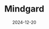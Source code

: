 ---  
layout: startup_page  
title: "Mindgard"  
id: "mindgard.ai"  
permalink: "/mindgardmindgard.ai12202024/"  
website: "https://mindgard.ai/"  
funding_round: "Series A"  
funding_amount: "$8M"  
investors: ".406 Ventures, Atlantic Bridge, WillowTree Investments, IQ Capital, Lakestar"  
about: "Mindgard is a British AI security startup offering a Dynamic Application Security Testing for AI (DAST-AI) platform. Its SaaS solution focuses on identifying and mitigating vulnerabilities in AI applications, particularly those emerging during runtime, through continuous automated red teaming and threat simulation. The company's technology addresses the growing need for secure AI implementation."  
markets: "AI, Cybersecurity"  
hq: "London, England, United Kingdom"  
founded_year: "2022"  
linkedin: "https://uk.linkedin.com/company/mindgard"  
twitter: "https://twitter.com/mindgard"  
instagram: ""  
facebook: ""  
crunchbase: "https://www.crunchbase.com/organization/mindgard"  
pitchbook: "https://pitchbook.com/profiles/company/503094-43"  

date_display: "20-Dec-2024"  
date: "2024-12-20"

# SEO Optimization  
meta_title: "Mindgard - Series A Funding ($8M)"  
meta_description: "Mindgard, Mindgard is a British AI security startup offering a Dynamic Application Security Testing for AI (DAST-AI) platform. Its SaaS solution focuses on iden..."  
meta_keywords: "Mindgard, AI, Cybersecurity, Series A funding"  
canonical_url: "https://startup.projectstartups.com/mindgardmindgard.ai12202024/"  
---